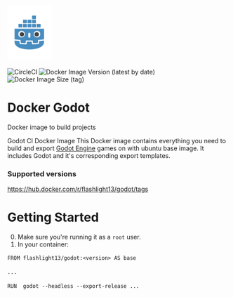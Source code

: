 <img src="https://github.com/FlashLight13/DockerGodot/blob/main/logo/icon.png" width="20%"/>

![CircleCI](https://img.shields.io/circleci/build/github/FlashLight13/DockerGodot/main)
![Docker Image Version (latest by date)](https://img.shields.io/docker/v/flashlight13/godot)
![Docker Image Size (tag)](https://img.shields.io/docker/image-size/flashlight13/godot/4.0.2)

# Docker Godot
Docker image to build  projects

Godot CI Docker Image
This Docker image contains everything you need to build and export [Godot Engine](https://godotengine.org/) games on with ubuntu base image. It includes Godot and it's corresponding export templates.

### Supported versions
https://hub.docker.com/r/flashlight13/godot/tags

# Getting Started

0) Make sure you're running it as a `root` user.
1) In your container:
```
FROM flashlight13/godot:<version> AS base

...

RUN  godot --headless --export-release ...
```
